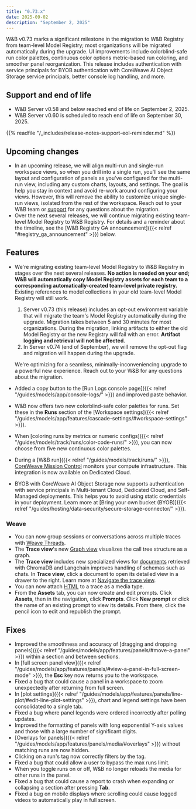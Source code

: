 ```yaml
---
title: "0.73.x"
date: 2025-09-02
description: "September 2, 2025"
---
```


W&B v0.73 marks a significant milestone in the migration to W&B Registry from team-level Model Registry; most organizations will be migrated automatically during the upgrade. UI improvements include colorblind-safe run color palettes, continuous color options metric-based run coloring, and smoother panel reorganization. This release includes authentication with service principals for BYOB authentication with CoreWeave AI Object Storage service principals, better console log handling, and more.

<!--more-->

## Support and end of life
<ul>
  <li>W&B Server v0.58 and below reached end of life on September 2, 2025.</li>
  <li>W&B Server v0.60 is scheduled to reach end of life on September 30, 2025.</li>
</ul><!-- This is in HTML to fix the admonition included below showing up as a child of the second item -->

{{% readfile "/_includes/release-notes-support-eol-reminder.md" %}}

## Upcoming changes
- In an upcoming release, we will align multi-run and single-run workspace views, so when you drill into a single run, you'll see the same layout and configuration of panels as you've configured for the multi-run view, including any custom charts, layouts, and settings. The goal is help you stay in context and avoid re-work around configuring your views. However, this will remove the ability to customize unique single-run views, isolated from the rest of the workspace. Reach out to your W&B team or [support](mailto:support@wandb.ai) for any questions about the migration.
- Over the next several releases, we will continue migrating existing team-level Model Registry to W&B Registry. For details and a reminder about the timeline, see the [W&B Registry GA announcement]({{< relref "#registry_ga_announcement" >}}) below.

## Features

- <a id="registry_ga_announcement"></a>We're migrating existing team-level Model Registry to W&B Registry in stages over the next several releases. **No action is needed on your end; W&B will automatically copy Model Registry assets for each team to a corresponding automatically-created team-level private registry.** Existing references to model collections in your old team-level Model Registry will still work.
    1. Server v0.73 (this release) includes an opt-out environment variable that will migrate the team's Model Registry automatically during the upgrade. Migration takes between 5 and 30 minutes for most organizations. During the migration, linking artifacts to either the old Model Registry or the new Registry will fail with an error. **Artifact logging and retrieval will not be affected**.
    2. In Server v0.74 (end of September), we will remove the opt-out flag and migration will happen during the upgrade.

    We're optimizing for a seamless, minimally-inconveniencing upgrade to a powerful new experience. Reach out to your W&B for any questions about the migration.
- Added a copy button to the [Run Logs console page]({{< relref "/guides/models/app/console-logs/" >}}) and improved paste behavior.
- W&B now offers two new colorblind-safe color palettes for runs. Set these in the **Runs** section of the [Workspace settings]({{< relref "/guides/models/app/features/cascade-settings/#workspace-settings" >}}).
- When [coloring runs by metrics or numeric configs]({{< relref "/guides/models/track/runs/color-code-runs/" >}}), you can now choose from five new continuous color palettes.
- During a [W&B run]({{< relref "/guides/models/track/runs/" >}}), [CoreWeave Mission Control](https://www.coreweave.com/mission-control) monitors your compute infrastructure. This integration is now available on Dedicated Cloud.
- BYOB with CoreWeave AI Object Storage now supports authentication with service principals in Multi-tenant Cloud, Dedicated Cloud, and Self-Managed deployments. This helps you to avoid using static credentials in your deployment. Learn more at [Bring your own bucket (BYOB)]({{< relref "/guides/hosting/data-security/secure-storage-connector/" >}}).

### Weave
- You can now group sessions or conversations across multiple traces with [Weave Threads](https://weave-docs.wandb.ai/guides/tracking/threads/).
- The **Trace view**'s new [Graph view](https://weave-docs.wandb.ai/guides/tracking/trace-tree#graph-view) visualizes the call tree structure as a graph.
- The **Trace view** includes new specialized views for [documents](https://weave-docs.wandb.ai/guides/core-types/media#documents) retrieved with ChromaDB and Langchain improves handling of schemas such as chats. In **Trace view**, click a document to open its detailed view in a drawer to the right. Learn more at [Navigate the trace view](https://weave-docs.wandb.ai/guides/tracking/trace-tree/).
- You can now attach [HTML](https://weave-docs.wandb.ai/guides/core-types/media#html) to a trace as a media type.
- From the **Assets** tab, you can now create and edit prompts. Click **Assets**, then in the navigation, click **Prompts**. Click **New prompt** or click the name of an existing prompt to view its details. From there, click the pencil icon to edit and republish the prompt.

## Fixes

- Improved the smoothness and accuracy of [dragging and dropping panels]({{< relref "/guides/models/app/features/panels/#move-a-panel" >}}) within a section and between sections.
- In [full screen panel view]({{< relref "/guides/models/app/features/panels/#view-a-panel-in-full-screen-mode" >}}), the **Esc** key now returns you to the workspace.
- Fixed a bug that could cause a panel in a workspace to zoom unexpectedly after returning from full screen.
- In [plot settings]({{< relref "/guides/models/app/features/panels/line-plot/#edit-line-plot-settings" >}}), chart and legend settings have been consolidated to a single tab.
- Fixed a bug where panel legends were ordered incorrectly after polling updates.
- Improved the formatting of panels with long exponential Y-axis values and those with a large number of significant digits.
- [Overlays for panels]({{< relref "/guides/models/app/features/panels/media/#overlays" >}}) without matching runs are now hidden.
- Clicking on a run's tag now correctly filters by the tag.
- Fixed a bug that could allow a user to bypass the max runs limit.
- When you toggle runs on or off, W&B no longer reloads the media for other runs in the panel.
- Fixed a bug that could cause a report to crash when expanding or collapsing a section after pressing **Tab**.
- Fixed a bug on mobile displays where scrolling could cause logged videos to automatically play in full screen.

